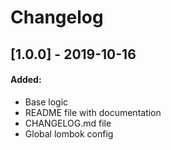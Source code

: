 # Changelog

## [1.0.0] - 2019-10-16
#### Added:
  - Base logic
  - README file with documentation
  - CHANGELOG.md file
  - Global lombok config
